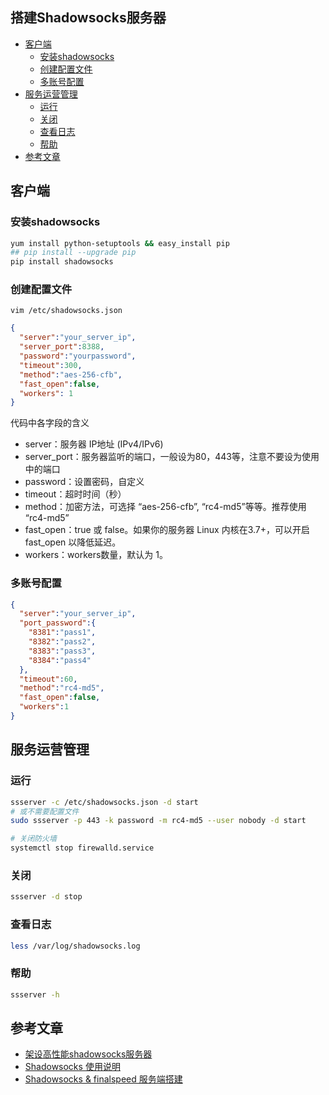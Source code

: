 搭建Shadowsocks服务器
---

<!-- TOC -->

- [客户端](#客户端)
  - [安装shadowsocks](#安装shadowsocks)
  - [创建配置文件](#创建配置文件)
  - [多账号配置](#多账号配置)
- [服务运营管理](#服务运营管理)
  - [运行](#运行)
  - [关闭](#关闭)
  - [查看日志](#查看日志)
  - [帮助](#帮助)
- [参考文章](#参考文章)

<!-- /TOC -->

## 客户端

### 安装shadowsocks

```bash
yum install python-setuptools && easy_install pip
## pip install --upgrade pip
pip install shadowsocks
```

### 创建配置文件

`vim /etc/shadowsocks.json`  

```json
{
  "server":"your_server_ip",
  "server_port":8388,
  "password":"yourpassword",
  "timeout":300,
  "method":"aes-256-cfb",
  "fast_open":false,
  "workers": 1
}
```

代码中各字段的含义

- server：服务器 IP地址 (IPv4/IPv6)
- server_port：服务器监听的端口，一般设为80，443等，注意不要设为使用中的端口
- password：设置密码，自定义
- timeout：超时时间（秒）
- method：加密方法，可选择 “aes-256-cfb”, “rc4-md5”等等。推荐使用 “rc4-md5”
- fast_open：true 或 false。如果你的服务器 Linux 内核在3.7+，可以开启 fast_open 以降低延迟。
- workers：workers数量，默认为 1。

### 多账号配置

```json
{
  "server":"your_server_ip",
  "port_password":{
    "8381":"pass1",
    "8382":"pass2",
    "8383":"pass3",
    "8384":"pass4"
  },
  "timeout":60,
  "method":"rc4-md5",
  "fast_open":false,
  "workers":1
}
```

## 服务运营管理

### 运行

```bash
ssserver -c /etc/shadowsocks.json -d start
# 或不需要配置文件
sudo ssserver -p 443 -k password -m rc4-md5 --user nobody -d start

# 关闭防火墙
systemctl stop firewalld.service
```

### 关闭

```bash
ssserver -d stop
```

### 查看日志

```bash
less /var/log/shadowsocks.log
```

### 帮助

```bash
ssserver -h
```

## 参考文章

- [架设高性能shadowsocks服务器](http://yanyu.farbox.com/post/build-high-performance-shadowsocks-server)
- [Shadowsocks 使用说明](https://github.com/shadowsocks/shadowsocks/wiki/Shadowsocks-%E4%BD%BF%E7%94%A8%E8%AF%B4%E6%98%8E)
- [Shadowsocks & finalspeed 服务端搭建](https://github.com/ucoker/finalspeed#shadowsocks-installation)
